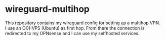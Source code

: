# wireguard-multihop
This repository contains my wireguard config for setting up a multihop VPN.  I use an OCI-VPS (Ubuntu) as first hop.  From there the connection is redirected to my OPNsense and I can use my selfhosted services.

